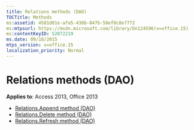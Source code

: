 ```yaml
---
title: Relations methods (DAO)
TOCTitle: Methods
ms:assetid: 4581d01e-afa5-438b-847b-58ef8c8e7772
ms:mtpsurl: https://msdn.microsoft.com/library/Dn124596(v=office.15)
ms:contentKeyID: 52072219
ms.date: 09/18/2015
mtps_version: v=office.15
localization_priority: Normal
---
```


# Relations methods (DAO)

**Applies to**: Access 2013, Office 2013

- [Relations.Append method (DAO)](relations-append-method-dao.md)
- [Relations.Delete method (DAO)](relations-delete-method-dao.md)
- [Relations.Refresh method (DAO)](relations-refresh-method-dao.md)

